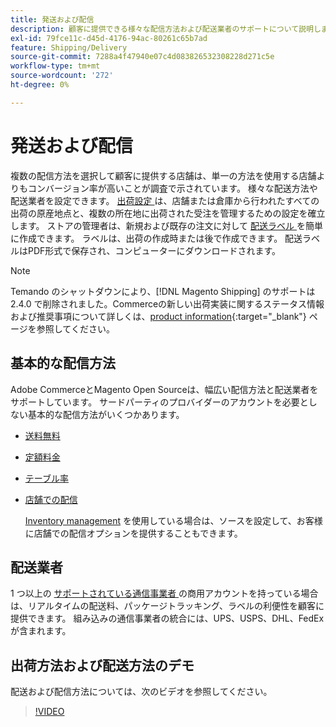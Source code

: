```yaml
---
title: 発送および配信
description: 顧客に提供できる様々な配信方法および配送業者のサポートについて説明します。
exl-id: 79fce11c-d45d-4176-94ac-80261c65b7ad
feature: Shipping/Delivery
source-git-commit: 7288a4f47940e07c4d083826532308228d271c5e
workflow-type: tm+mt
source-wordcount: '272'
ht-degree: 0%

---
```


# 発送および配信

複数の配信方法を選択して顧客に提供する店舗は、単一の方法を使用する店舗よりもコンバージョン率が高いことが調査で示されています。 様々な配送方法や配送業者を設定できます。 [ 出荷設定 ](shipping-settings.md) は、店舗または倉庫から行われたすべての出荷の原産地点と、複数の所在地に出荷された受注を管理するための設定を確立します。 ストアの管理者は、新規および既存の注文に対して [ 配送ラベル ](shipping-labels.md) を簡単に作成できます。 ラベルは、出荷の作成時または後で作成できます。 配送ラベルはPDF形式で保存され、コンピューターにダウンロードされます。

>[!NOTE]
>
>Temando のシャットダウンにより、[!DNL Magento Shipping] のサポートは 2.4.0 で削除されました。Commerceの新しい出荷実装に関するステータス情報および推奨事項について詳しくは、[product information](https://business.adobe.com/products/magento/shipping.html){:target="_blank"} ページを参照してください。

## 基本的な配信方法

Adobe CommerceとMagento Open Sourceは、幅広い配信方法と配送業者をサポートしています。 サードパーティのプロバイダーのアカウントを必要としない基本的な配信方法がいくつかあります。

* [送料無料](shipping-free.md)

* [定額料金](shipping-flat-rate.md)

* [テーブル率](shipping-table-rate.md)

* [店舗での配信](shipping-in-store-delivery.md)

  [Inventory management](../inventory-management/introduction.md) を使用している場合は、ソースを設定して、お客様に店舗での配信オプションを提供することもできます。

## 配送業者

1 つ以上の [ サポートされている通信事業者 ](carriers.md) の商用アカウントを持っている場合は、リアルタイムの配送料、パッケージトラッキング、ラベルの利便性を顧客に提供できます。 組み込みの通信事業者の統合には、UPS、USPS、DHL、FedEx が含まれます。

## 出荷方法および配送方法のデモ

配送および配信方法については、次のビデオを参照してください。

>[!VIDEO](https://video.tv.adobe.com/v/343658/?quality=12&learn=on)
